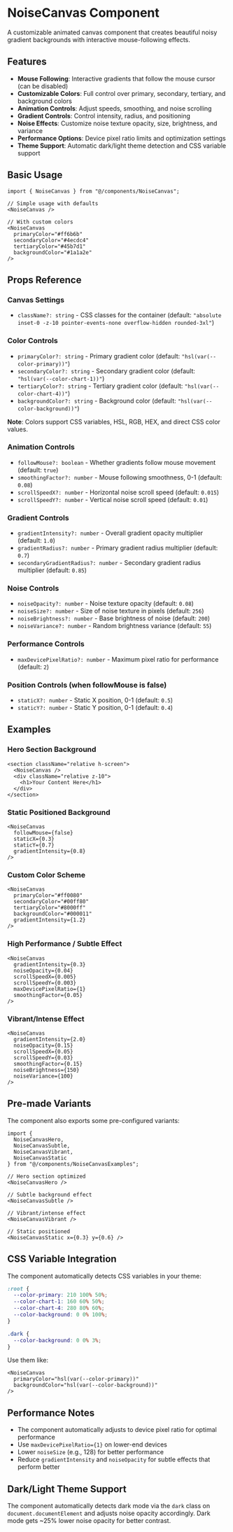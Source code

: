 # NoiseCanvas Component

A customizable animated canvas component that creates beautiful noisy gradient backgrounds with interactive mouse-following effects.

## Features

- **Mouse Following**: Interactive gradients that follow the mouse cursor (can be disabled)
- **Customizable Colors**: Full control over primary, secondary, tertiary, and background colors
- **Animation Controls**: Adjust speeds, smoothing, and noise scrolling
- **Gradient Controls**: Control intensity, radius, and positioning
- **Noise Effects**: Customize noise texture opacity, size, brightness, and variance
- **Performance Options**: Device pixel ratio limits and optimization settings
- **Theme Support**: Automatic dark/light theme detection and CSS variable support

## Basic Usage

```tsx
import { NoiseCanvas } from "@/components/NoiseCanvas";

// Simple usage with defaults
<NoiseCanvas />

// With custom colors
<NoiseCanvas
  primaryColor="#ff6b6b"
  secondaryColor="#4ecdc4" 
  tertiaryColor="#45b7d1"
  backgroundColor="#1a1a2e"
/>
```

## Props Reference

### Canvas Settings
- `className?: string` - CSS classes for the container (default: `"absolute inset-0 -z-10 pointer-events-none overflow-hidden rounded-3xl"`)

### Color Controls
- `primaryColor?: string` - Primary gradient color (default: `"hsl(var(--color-primary))"`)
- `secondaryColor?: string` - Secondary gradient color (default: `"hsl(var(--color-chart-1))"`)
- `tertiaryColor?: string` - Tertiary gradient color (default: `"hsl(var(--color-chart-4))"`)
- `backgroundColor?: string` - Background color (default: `"hsl(var(--color-background))"`)

**Note**: Colors support CSS variables, HSL, RGB, HEX, and direct CSS color values.

### Animation Controls
- `followMouse?: boolean` - Whether gradients follow mouse movement (default: `true`)
- `smoothingFactor?: number` - Mouse following smoothness, 0-1 (default: `0.08`)
- `scrollSpeedX?: number` - Horizontal noise scroll speed (default: `0.015`)
- `scrollSpeedY?: number` - Vertical noise scroll speed (default: `0.01`)

### Gradient Controls
- `gradientIntensity?: number` - Overall gradient opacity multiplier (default: `1.0`)
- `gradientRadius?: number` - Primary gradient radius multiplier (default: `0.7`)
- `secondaryGradientRadius?: number` - Secondary gradient radius multiplier (default: `0.85`)

### Noise Controls
- `noiseOpacity?: number` - Noise texture opacity (default: `0.08`)
- `noiseSize?: number` - Size of noise texture in pixels (default: `256`)
- `noiseBrightness?: number` - Base brightness of noise (default: `200`)
- `noiseVariance?: number` - Random brightness variance (default: `55`)

### Performance Controls
- `maxDevicePixelRatio?: number` - Maximum pixel ratio for performance (default: `2`)

### Position Controls (when followMouse is false)
- `staticX?: number` - Static X position, 0-1 (default: `0.5`)
- `staticY?: number` - Static Y position, 0-1 (default: `0.4`)

## Examples

### Hero Section Background
```tsx
<section className="relative h-screen">
  <NoiseCanvas />
  <div className="relative z-10">
    <h1>Your Content Here</h1>
  </div>
</section>
```

### Static Positioned Background
```tsx
<NoiseCanvas
  followMouse={false}
  staticX={0.3}
  staticY={0.7}
  gradientIntensity={0.8}
/>
```

### Custom Color Scheme
```tsx
<NoiseCanvas
  primaryColor="#ff0080"
  secondaryColor="#00ff80"
  tertiaryColor="#8000ff"
  backgroundColor="#000011"
  gradientIntensity={1.2}
/>
```

### High Performance / Subtle Effect
```tsx
<NoiseCanvas
  gradientIntensity={0.3}
  noiseOpacity={0.04}
  scrollSpeedX={0.005}
  scrollSpeedY={0.003}
  maxDevicePixelRatio={1}
  smoothingFactor={0.05}
/>
```

### Vibrant/Intense Effect
```tsx
<NoiseCanvas
  gradientIntensity={2.0}
  noiseOpacity={0.15}
  scrollSpeedX={0.05}
  scrollSpeedY={0.03}
  smoothingFactor={0.15}
  noiseBrightness={150}
  noiseVariance={100}
/>
```

## Pre-made Variants

The component also exports some pre-configured variants:

```tsx
import { 
  NoiseCanvasHero,
  NoiseCanvasSubtle,
  NoiseCanvasVibrant,
  NoiseCanvasStatic
} from "@/components/NoiseCanvasExamples";

// Hero section optimized
<NoiseCanvasHero />

// Subtle background effect
<NoiseCanvasSubtle />

// Vibrant/intense effect  
<NoiseCanvasVibrant />

// Static positioned
<NoiseCanvasStatic x={0.3} y={0.6} />
```

## CSS Variable Integration

The component automatically detects CSS variables in your theme:

```css
:root {
  --color-primary: 210 100% 50%;
  --color-chart-1: 160 60% 50%;
  --color-chart-4: 280 80% 60%;
  --color-background: 0 0% 100%;
}

.dark {
  --color-background: 0 0% 3%;
}
```

Use them like:
```tsx
<NoiseCanvas
  primaryColor="hsl(var(--color-primary))"
  backgroundColor="hsl(var(--color-background))"
/>
```

## Performance Notes

- The component automatically adjusts to device pixel ratio for optimal performance
- Use `maxDevicePixelRatio={1}` on lower-end devices
- Lower `noiseSize` (e.g., 128) for better performance
- Reduce `gradientIntensity` and `noiseOpacity` for subtle effects that perform better

## Dark/Light Theme Support

The component automatically detects dark mode via the `dark` class on `document.documentElement` and adjusts noise opacity accordingly. Dark mode gets ~25% lower noise opacity for better contrast.
